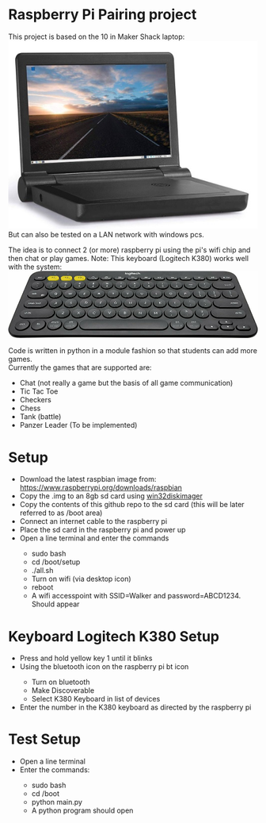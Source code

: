 <h1>Raspberry Pi Pairing project</h1>
This project is based on the 10 in Maker Shack laptop: <img src="images/makerShack.jpg"><br>
But can also be tested on a LAN network with windows pcs.<p>
The idea is to connect 2 (or more) raspberry pi using the pi's wifi chip and then chat or play games.
Note: This keyboard (Logitech K380) works well with the system:<br>
<img src="images/k380.jpg">
<p>
Code is written in python in a module fashion so that students can add more games.<br>
Currently the games that are supported are:
<ul>
  <li>Chat (not really a game but the basis of all game communication)</li>
  <li>Tic Tac Toe</li>
  <li>Checkers</li>
  <li>Chess</li>
  <li>Tank (battle)</li>
  <li>Panzer Leader (To be implemented)</li>
</ul>
<h1>Setup</h1>
<ul>
  <li>Download the latest raspbian image from: <a href="https://www.raspberrypi.org/downloads/raspbian">https://www.raspberrypi.org/downloads/raspbian</a></li>
  <li>Copy the .img to an 8gb sd card using <a href="https://www.sourceforge.net/projects/win32diskimager">win32diskimager</a></li>
  <li>Copy the contents of this github repo to the sd card (this will be later referred to as /boot area)</li>
  <li>Connect an internet cable to the raspberry pi</li>
  <li>Place the sd card in the raspberry pi and power up</li>
  <li>Open a line terminal and enter the commands</li>
  <ul>
     <li>sudo bash</li>
     <li>cd /boot/setup</li>
     <li>./all.sh</li>
     <li>Turn on wifi (via desktop icon)</li>
     <li>reboot</li>
     <li>A wifi accesspoint with SSID=Walker and password=ABCD1234. Should appear</li>
  </ul>
</ul>

<h1>Keyboard Logitech K380 Setup</h1>
<ul>
   <li>Press and hold yellow key 1 until it blinks</li>
   <li>Using the bluetooth icon on the raspberry pi bt icon</li>
     <ul>
       <li>Turn on bluetooth</li>
       <li>Make Discoverable</li>
       <li>Select K380 Keyboard in list of devices</li>
     </ul>
     <li>Enter the number in the K380 keyboard as directed by the raspberry pi</li>
</ul>

<h1>Test Setup</h1>
<ul>
   <li>Open a line terminal
   <li>Enter the commands:</li>
   <ul>
      <li>sudo bash</li>
      <li>cd /boot</li>
      <li>python main.py</li>
      <li>A python program should open</li>
   </ul>
</ul>